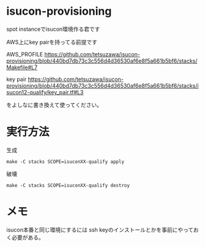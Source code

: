 # isucon-provisioning

spot instanceでisucon環境作る君です

AWS上にkey pairを持ってる前提です


AWS_PROFILE
https://github.com/tetsuzawa/isucon-provisioning/blob/440bd7db73c3c556d4d36530af6e8f5a661b5bf6/stacks/Makefile#L7


key pair
https://github.com/tetsuzawa/isucon-provisioning/blob/440bd7db73c3c556d4d36530af6e8f5a661b5bf6/stacks/isucon12-qualify/key_pair.tf#L3

をよしなに書き換えて使ってください。


# 実行方法


生成

```
make -C stacks SCOPE=isuconXX-qualify apply
```

破壊

```
make -C stacks SCOPE=isuconXX-qualify destroy
```


# メモ

isucon本番と同じ環境にするには ssh keyのインストールとかを事前にやっておく必要がある。
